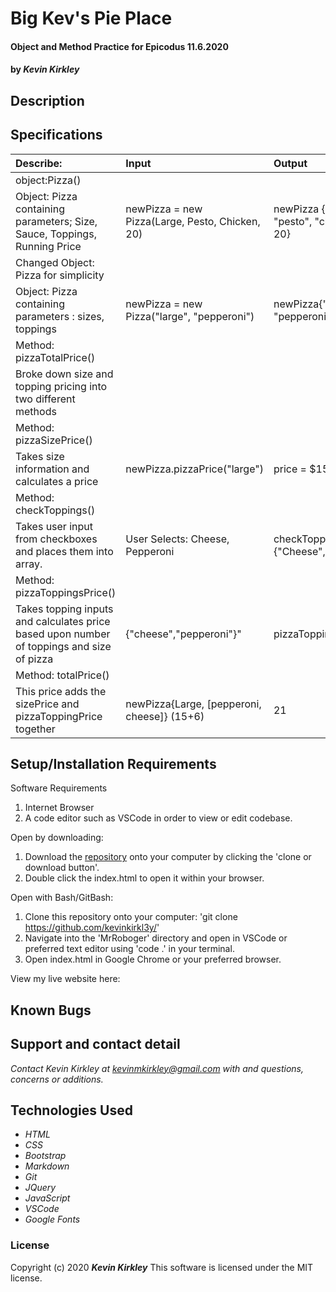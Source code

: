 # Big Kev's Pie Place

#### Object and Method Practice for Epicodus 11.6.2020

#### by _**Kevin Kirkley**_

## Description
 

## Specifications

| Describe: | Input | Output |
| :-----------------------------------| :------------- | :------------- |
| object:Pizza() | | |
| Object: Pizza containing parameters; Size, Sauce, Toppings, Running Price| newPizza = new Pizza(Large, Pesto, Chicken, 20) | newPizza {"large", "pesto", "chicken", 20} |
|Changed Object: Pizza for simplicity | | |
| Object: Pizza containing parameters : sizes, toppings | newPizza = new Pizza("large", "pepperoni") | newPizza{"large", "pepperoni"} |
| Method: pizzaTotalPrice() | | |
|Broke down size and topping pricing into two different methods | | |
| Method: pizzaSizePrice() | | | 
| Takes size information and calculates a price | newPizza.pizzaPrice("large") | price = $15 |
| Method: checkToppings() | | |
| Takes user input from checkboxes and places them into array. | User Selects: Cheese, Pepperoni | checkToppings  {"Cheese","Pepperoni}
| Method: pizzaToppingsPrice() | | | 
| Takes topping inputs and calculates price based upon number of toppings and size of pizza| {"cheese","pepperoni"}" | pizzaToppingPrice = 2 | 
| Method: totalPrice() | | |
| This price adds the sizePrice and pizzaToppingPrice together | newPizza{Large, [pepperoni, cheese]} (15+6) | 21 |






## Setup/Installation Requirements

Software Requirements
1. Internet Browser
2. A code editor such as VSCode in order to view or edit codebase. 

Open by downloading:
1. Download the [repository]() onto your computer by clicking the 'clone or download button'.
2. Double click the index.html to open it within your browser.

Open with Bash/GitBash:
1. Clone this repository onto your computer: 'git clone https://github.com/kevinkirkl3y/'
2. Navigate into the 'MrRoboger' directory and open in VSCode or preferred text editor using 'code .' in your terminal.
3. Open index.html in Google Chrome or your preferred browser. 

View my live website here: 
[]()

## Known Bugs




## Support and contact detail

_Contact Kevin Kirkley at [kevinmkirkley@gmail.com](mailto:kevinmkirkley@gmail.com) with and questions, concerns or additions._

## Technologies Used 

* _HTML_
* _CSS_
* _Bootstrap_
* _Markdown_
* _Git_
* _JQuery_
* _JavaScript_
* _VSCode_
* _Google Fonts_

### License

Copyright (c) 2020 **_Kevin Kirkley_**
This software is licensed under the MIT license.